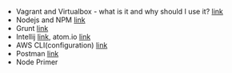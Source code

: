 * Vagrant and Virtualbox - what is it and why should I use it? [link](https://www.vagrantup.com/)
* Nodejs and NPM [link](https://nodejs.org/en/)
* Grunt [link](http://gruntjs.com/)
* Intellij [link](https://www.jetbrains.com/idea/),  atom.io [link](https://atom.io/)
* AWS CLI(configuration) [link](https://aws.amazon.com/cli/)
* Postman [link](https://www.getpostman.com/)
* Node Primer
